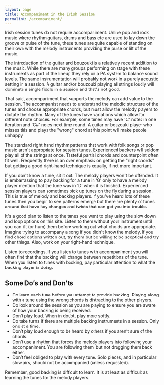 ```yaml
---
layout: page
title: Accompaniment in the Irish Session
permalink: /accompaniment/
---
```

Irish session tunes do not require accompaniment. Unlike pop and rock music where rhythm guitars, drums and bass etc are used to lay down the groove or pulse of the tune, these tunes are quite capable of standing on their own with the melody instruments providing the pulse or lilt of the music.
 
The introduction of the guitar and bouzouki is a relatively recent addition to the music. While there are many groups performing on stage with these instruments as part of the lineup they rely on a PA system to balance sound levels. The same instrumentation will probably not work in a purely acoustic setting in a session. A guitar and/or bouzouki playing all strings loudly will dominate a single fiddle in a session and that's not good.
 
That said, accompaniment that supports the melody can add value to the session. The accompanist needs to understand the melodic structure of the tunes and choose appropriate chords, but must allow the melody players to dictate the rhythm. Many of the tunes have variations which allow for different note choices.  For example, some tunes may have 'C' notes in one iteration and 'C#' notes next time round. A guitar or bouzouki player who misses this and plays the "wrong" chord at this point will make people unhappy.
 
The standard right hand rhythm patterns that work with folk songs or pop music aren't appropriate for session tunes.  Experienced backers will seldom play all of the strings at once. Tasteful partial chords and counterpoint often fit well. Frequently there is an over emphasis on getting the "right chords" but getting a good right-hand technique is equally, if not more important.
 
If you don't know a tune, sit it out. The melody players won't be offended.  It is embarrassing to play backing for a tune in ‘G’ only to have a melody player mention that the tune was in ‘D’ when it is finished.  Experienced session players can sometimes pick up tunes on the fly during a session. This is true of melody and backing players. If you've heard lots of these tunes then you begin to see patterns emerge but there are plenty of tunes around that have key changes and twists that can get you into trouble.
 
It's a good plan to listen to the tunes you want to play using the slow down and loop options on this site. Listen to them without your instrument until you can lilt (or hum) them before working out what chords are appropriate. Imagine trying to accompany a song if you didn't know the melody. If you find chord options written out, try them but be willing to be sceptical and try other things. Also, work on your right-hand technique.
 
Listen to recordings. If you listen to tunes with accompaniment you will often find that the backing will change between repetitions of the tune.  When you listen to tunes with backing, pay particular attention to what the backing player is doing.
 
 
## Some Do’s and Don’ts
 
 * Do learn each tune before you attempt to provide backing.  Playing along with a tune using the wrong chords is distracting to the other players.
 * Do look around the session as you are playing to ensure you are aware of how your backing is being received.
 * Don’t play loud. When in doubt, play more softly.
 * Do take turns if there are multiple backing instruments in a session.  Only one at a time.
 * Don’t play loud enough to be heard by others if you aren’t sure of the chords.
* Don’t use a rhythm that forces the melody players into following your accompaniment.  You are following them, but not dragging them back either.
* Don’t feel obliged to play with every tune. Solo pieces, and in particular slow airs, should not be accompanied (unless requested).
 
 
Remember, good backing is difficult to learn.  It is at least as difficult as learning the tunes for the melody players.

